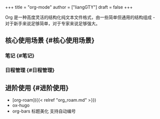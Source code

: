 +++
title = "org-mode"
author = ["liangGTY"]
draft = false
+++

Org 是一种高度灵活的结构化纯文本文件格式，由一些简单但通用的结构组成 - 对于新手来说足够简单，对于专家来说足够强大。


## 核心使用场景 {#核心使用场景}


### 笔记 {#笔记}


### 日程管理 {#日程管理}


## 进阶使用 {#进阶使用}

-   [org-roam]({{< relref "org_roam.md" >}})
-   ox-hugo
-   org-bars 标题美化 支持自动编号
